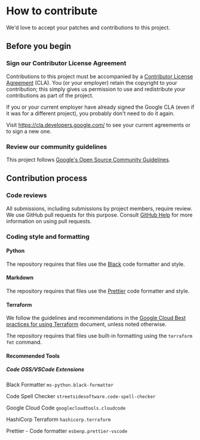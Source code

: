 # How to contribute

We'd love to accept your patches and contributions to this project.

## Before you begin

### Sign our Contributor License Agreement

Contributions to this project must be accompanied by a
[Contributor License Agreement](https://cla.developers.google.com/about) (CLA).
You (or your employer) retain the copyright to your contribution; this simply
gives us permission to use and redistribute your contributions as part of the
project.

If you or your current employer have already signed the Google CLA (even if it
was for a different project), you probably don't need to do it again.

Visit <https://cla.developers.google.com/> to see your current agreements or to
sign a new one.

### Review our community guidelines

This project follows
[Google's Open Source Community Guidelines](https://opensource.google/conduct/).

## Contribution process

### Code reviews

All submissions, including submissions by project members, require review. We
use GitHub pull requests for this purpose. Consult
[GitHub Help](https://help.github.com/articles/about-pull-requests/) for more
information on using pull requests.

### Coding style and formatting

#### Python

The repository requires that files use the [Black](https://github.com/psf/black) code formatter and style.

#### Markdown

The repository requires that files use the [Prettier](https://github.com/prettier/prettier) code formatter and style.

#### Terraform

We follow the guidelines and recommendations in the [Google Cloud Best practices for using Terraform](https://cloud.google.com/docs/terraform/best-practices-for-terraform) document, unless noted otherwise.

The repository requires that files use built-in formatting using the `terraform fmt` command.

#### Recommended Tools

##### Code OSS/VSCode Extensions

Black Formatter `ms-python.black-formatter`

Code Spell Checker `streetsidesoftware.code-spell-checker`

Google Cloud Code `googlecloudtools.cloudcode`

HashiCorp Terraform `hashicorp.terraform`

Prettier - Code formatter `esbenp.prettier-vscode`

